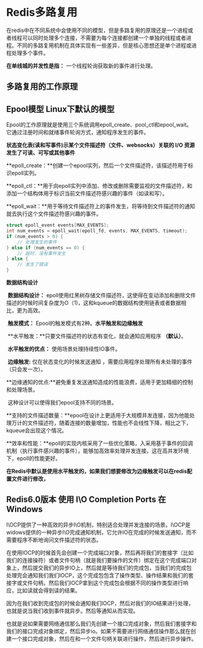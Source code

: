 # Redis多路复用

在redis中在不同系统中会使用不同的模型，但是多路复用的原理还是一个进程或者线程可以同时处理多个连接，不需要为每个连接都创建一个单独的线程或者进程。不同的多路复用机制在具体实现有一些差异，但是核心思想还是单个进程或进程处理多个事件。



**在单线城的并发性是指：** 一个线程轮询获取新的事件进行处理。



## 多路复用的工作原理

## Epool模型 Linux下默认的模型

Epool的工作原理就是使用三个系统调用epoll_create、pool_ctl和epool_wait。它通过注册时间和就绪事件轮询方式，通知程序发生的事件。

**状态变化表(读和写事件)示某个文件描述符（文件、websocks）关联的 I/O 资源发生了可读、可写或其他事件**

​	**epoll_create：**创建一个epool实列，然后一个文件描述符，该描述符用于标识epoll实列。

​	**epoll_ctl：**用于向epoll实列中添加、修改或删除需要监视的文件描述符，和添加一个结构体用于标识当前文件描述符感兴趣的事件（如读和写）。

​	**epoll_wait：**用于等待文件描述符上的事件发生，将等待到文件描述符的通知就去执行这个文件描述符感兴趣的事件。

~~~c++
struct epoll_event events[MAX_EVENTS];
int num_events = epoll_wait(epoll_fd, events, MAX_EVENTS, timeout);
if (num_events > 0) {
    // 处理发生的事件
} else if (num_events == 0) {
    // 超时，没有事件发生
} else {
    // 发生了错误
}
~~~



**数据结构设计**

​	**数据结构设计：** epoll使用红黑树存储文件描述符，这使得在变动添加和删除文件描述的时候时间复杂度为O（1)，这和kqueue的数据结构使用链表或者数据相比，更为高效。

​	**触发模式：** Epool的触发模式有2种。**水平触发和边缘触发**

​		**水平触发：**只要文件描述符的状态有变化，就会通知应用程序 **（默认）**。

​		**水平触发的优点：** 使用场景处理持续性IO事件。

​		**边缘触发:** 仅在状态变化的时候发送通知 ，需要应用程序处理所有未处理的事件（只会发一次）。

​		**边缘通知的优点:**避免重复发送通知造成的性能浪费，适用于更加精细的控制和处理场景。

​		这种设计可以使得我们epool支持不同的场景。

​		**支持的文件描述数量：**epool在设计上更适用于大规模并发连接，因为他能处理万计的文件描述符，随着连接的数量增加，性能也不会线性下降，相比之下，kqueue会出现这个情况。

​		**效率和性能：**epoll的实现内核采用了一些优化策略，入采用基于事件的回调机制（执行事件感兴趣的事件），能够加高效率处理并发连接，这在高并发环境下，epoll的性能更好。	

​	**在Redis中默认是使用水平触发的，如果我们想要修改为边缘触发可以在redis配置文件进行修改，**






## Redis6.0版本 使用 I\O Completion Ports 在Windows

I\OCP提供了一种高效的异步I\O机制，特别适合处理并发连接的场景。I\OCP是widows提供的一种异步I\O完成通知机制，它允许IO在完成的时候发送通知，而不需要程序不断地询问文件描述符的状态。



在使用IOCP的时候首先会创建一个完成端口对象，然后再将我们的套接字（比如我们的连接操符）或者文件句柄（就是我们要操作的文件）绑定在这个完成端口对象上，然后提交我们的异步IO上，然后就是等待我们的完成包，当我们的完成包处理完会通知我们我们IOCP，这个完成包包含了操作类型、操作结果和我们的套接字或文件句柄，然后我们IOCP拿到这个完成包会根据不同的操作类型进行响应，比如读就会得到读的结果。

因为在我们收到完成包的时候会通知我们IOCP，然后对我们的IO结果进行处理，也就是说当我们收到事件就异步。然后等通知从而实现。



也就是说如果需要网络通信那么我们先创建一个接口完成对象，然后我们套接字和我们的接口完成对象绑定，然后异步io。如果不需要进行网络通信操作那么就在创建一个接口完成对象，然后在和一个文件句柄关联进行操作，然后进行异步操作。


